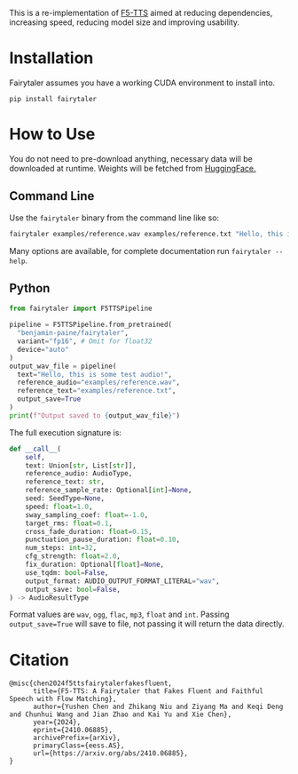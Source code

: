 This is a re-implementation of [F5-TTS](https://github.com/SWivid/F5-TTS) aimed at reducing dependencies, increasing speed, reducing model size and improving usability.

# Installation

Fairytaler assumes you have a working CUDA environment to install into.

```
pip install fairytaler
```

# How to Use

You do not need to pre-download anything, necessary data will be downloaded at runtime. Weights will be fetched from [HuggingFace.](https://huggingface.co/benjamin-paine/fairytaler)

## Command Line

Use the `fairytaler` binary from the command line like so:

```sh
fairytaler examples/reference.wav examples/reference.txt "Hello, this is some test audio!"
```

Many options are available, for complete documentation run `fairytaler --help`.

## Python

```py
from fairytaler import F5TTSPipeline

pipeline = F5TTSPipeline.from_pretrained(
  "benjamin-paine/fairytaler",
  variant="fp16", # Omit for float32
  device="auto"
)
output_wav_file = pipeline(
  text="Hello, this is some test audio!",
  reference_audio="examples/reference.wav",
  reference_text="examples/reference.txt",
  output_save=True
)
print(f"Output saved to {output_wav_file}")
```

The full execution signature is:

```py
def __call__(
    self,
    text: Union[str, List[str]],
    reference_audio: AudioType,
    reference_text: str,
    reference_sample_rate: Optional[int]=None,
    seed: SeedType=None,
    speed: float=1.0,
    sway_sampling_coef: float=-1.0,
    target_rms: float=0.1,
    cross_fade_duration: float=0.15,
    punctuation_pause_duration: float=0.10,
    num_steps: int=32,
    cfg_strength: float=2.0,
    fix_duration: Optional[float]=None,
    use_tqdm: bool=False,
    output_format: AUDIO_OUTPUT_FORMAT_LITERAL="wav",
    output_save: bool=False,
) -> AudioResultType
```

Format values are `wav`, `ogg`, `flac`, `mp3`, `float` and `int`. Passing `output_save=True` will save to file, not passing it will return the data directly.

# Citation

```
@misc{chen2024f5ttsfairytalerfakesfluent,
      title={F5-TTS: A Fairytaler that Fakes Fluent and Faithful Speech with Flow Matching}, 
      author={Yushen Chen and Zhikang Niu and Ziyang Ma and Keqi Deng and Chunhui Wang and Jian Zhao and Kai Yu and Xie Chen},
      year={2024},
      eprint={2410.06885},
      archivePrefix={arXiv},
      primaryClass={eess.AS},
      url={https://arxiv.org/abs/2410.06885}, 
}
```

